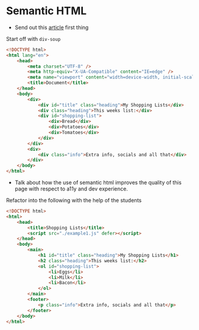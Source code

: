 # Semantic HTML

-   Send out this [article](https://www.semrush.com/blog/semantic-html5-guide/) first thing

Start off with `div-soup`

```html
<!DOCTYPE html>
<html lang="en">
    <head>
        <meta charset="UTF-8" />
        <meta http-equiv="X-UA-Compatible" content="IE=edge" />
        <meta name="viewport" content="width=device-width, initial-scale=1.0" />
        <title>Document</title>
    </head>
    <body>
        <div>
            <div id="title" class="heading">My Shopping Lists</div>
            <div class="heading">This weeks list:</div>
            <div id="shopping-list">
                <div>Bread</div>
                <div>Potatoes</div>
                <div>Tomatoes</div>
            </div>
        </div>
        <div>
            <div class="info">Extra info, socials and all that</div>
        </div>
    </body>
</html>
```

-   Talk about how the use of semantic html improves the quality of this page with respect to a11y and dev experience.

Refactor into the following with the help of the students

```html
<!DOCTYPE html>
<html>
    <head>
        <title>Shopping Lists</title>
        <script src="./example1.js" defer></script>
    </head>
    <body>
        <main>
            <h1 id="title" class="heading">My Shopping Lists</h1>
            <h2 class="heading">This weeks list:</h2>
            <ol id="shopping-list">
                <li>Eggs</li>
                <li>Milk</li>
                <li>Bacon</li>
            </ol>
        </main>
        <footer>
            <p class="info">Extra info, socials and all that</p>
        </footer>
    </body>
</html>
```
